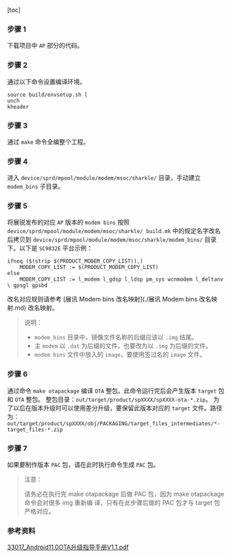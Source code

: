 [toc]

### 步骤 1 

下载项目中 `AP` 部分的代码。 

### 步骤 2 

通过以下命令设置编译环境。 

```shell
source build/envsetup.sh l
unch 
kheader
```

 ### 步骤 3 

通过 `make` 命令全编整个工程。 

### 步骤 4 

进入 `device/sprd/mpool/module/modem/msoc/sharkle/` 目录，手动建立 `modem_bins` 子目录。 

### 步骤 5 

将展锐发布的对应 `AP` 版本的 `modem bins` 按照 `device/sprd/mpool/module/modem/msoc/sharkle/ build.mk` 中的规定名字改名后拷贝到 `device/sprd/mpool/module/modem/msoc/sharkle/modem_bins/` 目录下。以下是 `SC9832E` 平台示例： 

```shel 
ifneq ($(strip $(PRODUCT_MODEM_COPY_LIST)),) 
	MODEM_COPY_LIST := $(PRODUCT_MODEM_COPY_LIST) 
else 
	MODEM_COPY_LIST := l_modem l_gdsp l_ldsp pm_sys wcnmodem l_deltanv \ gpsgl gpsbd
```

 改名对应规则请参考 [展讯 Modem bins 改名映射](./展讯 Modem bins 改名映射.md) 改名映射。 

> 说明：
> + `modem_bins` 目录中，镜像文件名称的后缀应该以 `.img` 结尾。
> + 主 `modem` 以 `.dat` 为后缀的文件，也要改为以 `.img` 为后缀的文件。
> + `modem bins` 文件中放入的 `image`，要使用签过名的 `image` 文件。

### 步骤 6 

通过命令 `make otapackage` 编译 `OTA` 整包。此命令运行完后会产生版本 `target` 包和 `OTA` 整包。 整包目录：`out/target/product/spXXXX/spXXXX-ota-*.zip`。 为了以后在版本升级时可以使用差分升级，要保留此版本对应的 `target` 文件。路径为： `out/target/product/spXXXX/obj/PACKAGING/target_files_intermediates/*-target_files-*.zip`

### 步骤 7

如果要制作版本 `PAC` 包，请在此时执行命令生成 `PAC` 包。

> 注意：
>
> 请务必在执行完 make otapackage 后做 PAC 包，因为 make otapackage 命令会对很多 img 重新编 译，只有在此步骤后做的 PAC 包才与 target 包严格对应。

### 参考资料

[33017_Android11.0OTA升级指导手册V1.1.pdf](https://unisupport.unisoc.com/file/index?fileid=33017)

